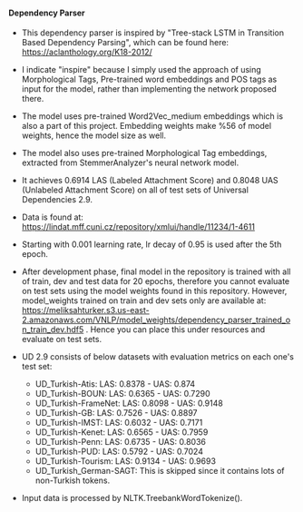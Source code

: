 #### Dependency Parser

- This dependency parser is inspired by "Tree-stack LSTM in Transition Based Dependency Parsing",
which can be found here: https://aclanthology.org/K18-2012/
- I indicate "inspire" because I simply used the approach of using Morphological Tags, Pre-trained word embeddings and POS tags as input for the model, rather than implementing the network proposed there.
- The model uses pre-trained Word2Vec_medium embeddings which is also a part of this project. Embedding weights make %56 of model weights, hence the model size as well.
- The model also uses pre-trained Morphological Tag embeddings, extracted from StemmerAnalyzer's neural network model.

- It achieves 0.6914 LAS (Labeled Attachment Score) and 0.8048 UAS (Unlabeled Attachment Score) on all of test sets of Universal Dependencies 2.9.
- Data is found at: https://lindat.mff.cuni.cz/repository/xmlui/handle/11234/1-4611
- Starting with 0.001 learning rate, lr decay of 0.95 is used after the 5th epoch.
- After development phase, final model in the repository is trained with all of train, dev and test data for 20 epochs, therefore you cannot evaluate on test sets using the model weights found in this repository. However, model_weights trained on train and dev sets only are available at: https://meliksahturker.s3.us-east-2.amazonaws.com/VNLP/model_weights/dependency_parser_trained_on_train_dev.hdf5 . Hence you can place this under resources and evaluate on test sets.
- UD 2.9 consists of below datasets with evaluation metrics on each one's test set:
	- UD_Turkish-Atis: LAS: 0.8378 - UAS: 0.874
	- UD_Turkish-BOUN: LAS: 0.6365 - UAS: 0.7290
	- UD_Turkish-FrameNet: LAS: 0.8098 - UAS: 0.9148
	- UD_Turkish-GB: LAS: 0.7526 - UAS: 0.8897
	- UD_Turkish-IMST: LAS: 0.6032 - UAS: 0.7171
	- UD_Turkish-Kenet: LAS: 0.6565 - UAS: 0.7959
	- UD_Turkish-Penn: LAS: 0.6735 - UAS: 0.8036
	- UD_Turkish-PUD: LAS: 0.5792 - UAS: 0.7024
	- UD_Turkish-Tourism: LAS: 0.9134 - UAS: 0.9693
	- UD_Turkish_German-SAGT: This is skipped since it contains lots of non-Turkish tokens.

- Input data is processed by NLTK.TreebankWordTokenize().